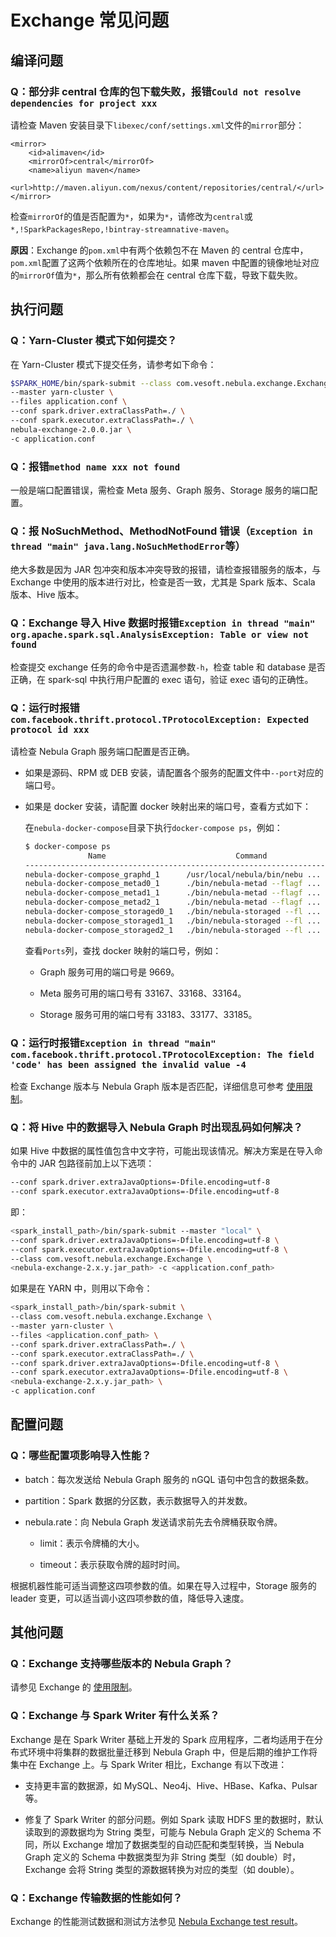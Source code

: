 # Exchange 常见问题

## 编译问题

### Q：部分非 central 仓库的包下载失败，报错`Could not resolve dependencies for project xxx`

请检查 Maven 安装目录下`libexec/conf/settings.xml`文件的`mirror`部分：

```text
<mirror>
    <id>alimaven</id>
    <mirrorOf>central</mirrorOf>
    <name>aliyun maven</name>
    <url>http://maven.aliyun.com/nexus/content/repositories/central/</url>
</mirror>
```

检查`mirrorOf`的值是否配置为`*`，如果为`*`，请修改为`central`或`*,!SparkPackagesRepo,!bintray-streamnative-maven`。

**原因**：Exchange 的`pom.xml`中有两个依赖包不在 Maven 的 central 仓库中，`pom.xml`配置了这两个依赖所在的仓库地址。如果 maven 中配置的镜像地址对应的`mirrorOf`值为`*`，那么所有依赖都会在 central 仓库下载，导致下载失败。

## 执行问题

### Q：Yarn-Cluster 模式下如何提交？

在 Yarn-Cluster 模式下提交任务，请参考如下命令：

```bash
$SPARK_HOME/bin/spark-submit --class com.vesoft.nebula.exchange.Exchange \
--master yarn-cluster \
--files application.conf \
--conf spark.driver.extraClassPath=./ \
--conf spark.executor.extraClassPath=./ \
nebula-exchange-2.0.0.jar \
-c application.conf
```

### Q：报错`method name xxx not found`

一般是端口配置错误，需检查 Meta 服务、Graph 服务、Storage 服务的端口配置。

### Q：报 NoSuchMethod、MethodNotFound 错误（`Exception in thread "main" java.lang.NoSuchMethodError`等）

绝大多数是因为 JAR 包冲突和版本冲突导致的报错，请检查报错服务的版本，与 Exchange 中使用的版本进行对比，检查是否一致，尤其是 Spark 版本、Scala 版本、Hive 版本。

### Q：Exchange 导入 Hive 数据时报错`Exception in thread "main" org.apache.spark.sql.AnalysisException: Table or view not found`

检查提交 exchange 任务的命令中是否遗漏参数`-h`，检查 table 和 database 是否正确，在 spark-sql 中执行用户配置的 exec 语句，验证 exec 语句的正确性。

### Q：运行时报错`com.facebook.thrift.protocol.TProtocolException: Expected protocol id xxx`

请检查 Nebula Graph 服务端口配置是否正确。

- 如果是源码、RPM 或 DEB 安装，请配置各个服务的配置文件中`--port`对应的端口号。

- 如果是 docker 安装，请配置 docker 映射出来的端口号，查看方式如下：

    在`nebula-docker-compose`目录下执行`docker-compose ps`，例如：

    ```bash
    $ docker-compose ps
                  Name                             Command                  State                                                         Ports
    ---------------------------------------------------------------------------------------------------------------------------------------------------------------------------------------------
    nebula-docker-compose_graphd_1      /usr/local/nebula/bin/nebu ...   Up (healthy)   0.0.0.0:33205->19669/tcp, 0.0.0.0:33204->19670/tcp, 0.0.0.0:9669->9669/tcp
    nebula-docker-compose_metad0_1      ./bin/nebula-metad --flagf ...   Up (healthy)   0.0.0.0:33165->19559/tcp, 0.0.0.0:33162->19560/tcp, 0.0.0.0:33167->9559/tcp, 9560/tcp
    nebula-docker-compose_metad1_1      ./bin/nebula-metad --flagf ...   Up (healthy)   0.0.0.0:33166->19559/tcp, 0.0.0.0:33163->19560/tcp, 0.0.0.0:33168->9559/tcp, 9560/tcp
    nebula-docker-compose_metad2_1      ./bin/nebula-metad --flagf ...   Up (healthy)   0.0.0.0:33161->19559/tcp, 0.0.0.0:33160->19560/tcp, 0.0.0.0:33164->9559/tcp, 9560/tcp
    nebula-docker-compose_storaged0_1   ./bin/nebula-storaged --fl ...   Up (healthy)   0.0.0.0:33180->19779/tcp, 0.0.0.0:33178->19780/tcp, 9777/tcp, 9778/tcp, 0.0.0.0:33183->9779/tcp, 9780/tcp
    nebula-docker-compose_storaged1_1   ./bin/nebula-storaged --fl ...   Up (healthy)   0.0.0.0:33175->19779/tcp, 0.0.0.0:33172->19780/tcp, 9777/tcp, 9778/tcp, 0.0.0.0:33177->9779/tcp, 9780/tcp
    nebula-docker-compose_storaged2_1   ./bin/nebula-storaged --fl ...   Up (healthy)   0.0.0.0:33184->19779/tcp, 0.0.0.0:33181->19780/tcp, 9777/tcp, 9778/tcp, 0.0.0.0:33185->9779/tcp, 9780/tcp
    ```

    查看`Ports`列，查找 docker 映射的端口号，例如：

    - Graph 服务可用的端口号是 9669。

    - Meta 服务可用的端口号有 33167、33168、33164。

    - Storage 服务可用的端口号有 33183、33177、33185。

### Q：运行时报错`Exception in thread "main" com.facebook.thrift.protocol.TProtocolException: The field 'code' has been assigned the invalid value -4`

检查 Exchange 版本与 Nebula Graph 版本是否匹配，详细信息可参考 [使用限制](../nebula-exchange/about-exchange/ex-ug-limitations.md)。

### Q：将 Hive 中的数据导入 Nebula Graph 时出现乱码如何解决？

如果 Hive 中数据的属性值包含中文字符，可能出现该情况。解决方案是在导入命令中的 JAR 包路径前加上以下选项：

```bash
--conf spark.driver.extraJavaOptions=-Dfile.encoding=utf-8
--conf spark.executor.extraJavaOptions=-Dfile.encoding=utf-8
```

即：

```bash
<spark_install_path>/bin/spark-submit --master "local" \
--conf spark.driver.extraJavaOptions=-Dfile.encoding=utf-8 \
--conf spark.executor.extraJavaOptions=-Dfile.encoding=utf-8 \
--class com.vesoft.nebula.exchange.Exchange \
<nebula-exchange-2.x.y.jar_path> -c <application.conf_path>
```

如果是在 YARN 中，则用以下命令：

```bash
<spark_install_path>/bin/spark-submit \
--class com.vesoft.nebula.exchange.Exchange \
--master yarn-cluster \
--files <application.conf_path> \
--conf spark.driver.extraClassPath=./ \
--conf spark.executor.extraClassPath=./ \
--conf spark.driver.extraJavaOptions=-Dfile.encoding=utf-8 \
--conf spark.executor.extraJavaOptions=-Dfile.encoding=utf-8 \
<nebula-exchange-2.x.y.jar_path> \
-c application.conf
```

## 配置问题

### Q：哪些配置项影响导入性能？

- batch：每次发送给 Nebula Graph 服务的 nGQL 语句中包含的数据条数。

- partition：Spark 数据的分区数，表示数据导入的并发数。

- nebula.rate：向 Nebula Graph 发送请求前先去令牌桶获取令牌。

    - limit：表示令牌桶的大小。

    - timeout：表示获取令牌的超时时间。

根据机器性能可适当调整这四项参数的值。如果在导入过程中，Storage 服务的 leader 变更，可以适当调小这四项参数的值，降低导入速度。

## 其他问题

### Q：Exchange 支持哪些版本的 Nebula Graph？

请参见 Exchange 的 [使用限制](about-exchange/ex-ug-limitations.md)。

### Q：Exchange 与 Spark Writer 有什么关系？

Exchange 是在 Spark Writer 基础上开发的 Spark 应用程序，二者均适用于在分布式环境中将集群的数据批量迁移到 Nebula Graph 中，但是后期的维护工作将集中在 Exchange 上。与 Spark Writer 相比，Exchange 有以下改进：

- 支持更丰富的数据源，如 MySQL、Neo4j、Hive、HBase、Kafka、Pulsar 等。

- 修复了 Spark Writer 的部分问题。例如 Spark 读取 HDFS 里的数据时，默认读取到的源数据均为 String 类型，可能与 Nebula Graph 定义的 Schema 不同，所以 Exchange 增加了数据类型的自动匹配和类型转换，当 Nebula Graph 定义的 Schema 中数据类型为非 String 类型（如 double）时，Exchange 会将 String 类型的源数据转换为对应的类型（如 double）。

### Q：Exchange 传输数据的性能如何？

Exchange 的性能测试数据和测试方法参见 [Nebula Exchange test result](https://github.com/vesoft-inc/nebula-exchange/blob/master/bench/exchange-test.md)。
